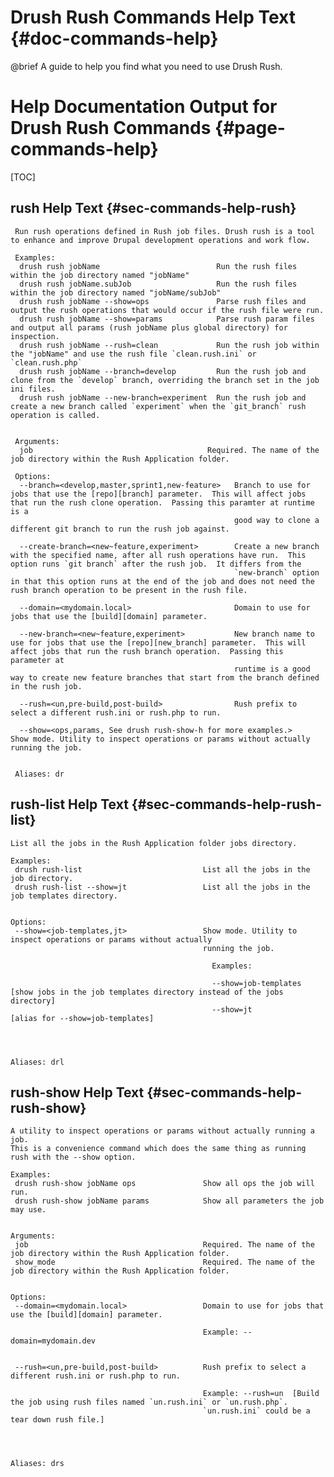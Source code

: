 Drush Rush Commands Help Text {#doc-commands-help}
=============================

@brief  A guide to help you find what you need to use Drush Rush.

Help Documentation Output for Drush Rush Commands {#page-commands-help}
=================================================

[TOC]

## rush Help Text {#sec-commands-help-rush}

     Run rush operations defined in Rush job files. Drush rush is a tool to enhance and improve Drupal development operations and work flow.
     
     Examples:
      drush rush jobName                          Run the rush files within the job directory named "jobName"                                                  
      drush rush jobName.subJob                   Run the rush files within the job directory named "jobName/subJob"                                           
      drush rush jobName --show=ops               Parse rush files and output the rush operations that would occur if the rush file were run.                  
      drush rush jobName --show=params            Parse rush param files and output all params (rush jobName plus global directory) for inspection.            
      drush rush jobName --rush=clean             Run the rush job within the "jobName" and use the rush file `clean.rush.ini` or `clean.rush.php`             
      drush rush jobName --branch=develop         Run the rush job and clone from the `develop` branch, overriding the branch set in the job ini files.        
      drush rush jobName --new-branch=experiment  Run the rush job and create a new branch called `experiment` when the `git_branch` rush operation is called. 
      
     
     Arguments:
      job                                       Required. The name of the job directory within the Rush Application folder.
     
     Options:
      --branch=<develop,master,sprint1,new-feature>   Branch to use for jobs that use the [repo][branch] parameter.  This will affect jobs that run the rush clone operation.  Passing this paramter at runtime is a   
                                                      good way to clone a different git branch to run the rush job against.  
                                                                                                                                               
      --create-branch=<new~feature,experiment>        Create a new branch with the specified name, after all rush operations have run.  This option runs `git branch` after the rush job.  It differs from the         
                                                      `new-branch` option in that this option runs at the end of the job and does not need the rush branch operation to be present in the rush file.                   
     
      --domain=<mydomain.local>                       Domain to use for jobs that use the [build][domain] parameter.                                                                                                   
     
      --new-branch=<new~feature,experiment>           New branch name to use for jobs that use the [repo][new_branch] parameter.  This will affect jobs that run the rush branch operation.  Passing this parameter at 
                                                      runtime is a good way to create new feature branches that start from the branch defined in the rush job.                                                         
     
      --rush=<un,pre-build,post-build>                Rush prefix to select a different rush.ini or rush.php to run.                                                                                                   
     
      --show=<ops,params, See drush rush-show-h for more examples.>         Show mode. Utility to inspect operations or params without actually running the job.                                                                             
      
     
     Aliases: dr

## rush-list Help Text {#sec-commands-help-rush-list}

    List all the jobs in the Rush Application folder jobs directory.

    Examples:
     drush rush-list                           List all the jobs in the job directory.
     drush rush-list --show=jt                 List all the jobs in the job templates directory.


    Options:
     --show=<job-templates,jt>                 Show mode. Utility to inspect operations or params without actually
                                               running the job.

                                                 Examples:

                                                 --show=job-templates  [show jobs in the job templates directory instead of the jobs directory]
                                                 --show=jt             [alias for --show=job-templates]




    Aliases: drl

## rush-show Help Text {#sec-commands-help-rush-show}

    A utility to inspect operations or params without actually running a job.
    This is a convenience command which does the same thing as running rush with the --show option.

    Examples:
     drush rush-show jobName ops               Show all ops the job will run.
     drush rush-show jobName params            Show all parameters the job may use.


    Arguments:
     job                                       Required. The name of the job directory within the Rush Application folder.
     show_mode                                 Required. The name of the job directory within the Rush Application folder.


    Options:
     --domain=<mydomain.local>                 Domain to use for jobs that use the [build][domain] parameter.

                                               Example: --domain=mydomain.dev


     --rush=<un,pre-build,post-build>          Rush prefix to select a different rush.ini or rush.php to run.

                                               Example: --rush=un  [Build the job using rush files named `un.rush.ini` or `un.rush.php`.
                                               `un.rush.ini` could be a tear down rush file.]




    Aliases: drs
